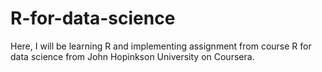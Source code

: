 # R-for-data-science
Here, I will be learning R and implementing assignment from course R for data science from John Hopinkson University on Coursera.
